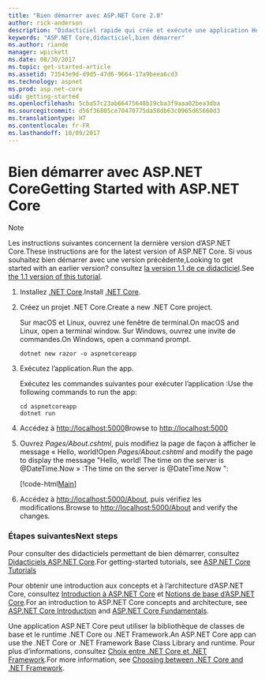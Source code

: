```yaml
---
title: "Bien démarrer avec ASP.NET Core 2.0"
author: rick-anderson
description: "Didacticiel rapide qui crée et exécute une application Hello World simple à l’aide d’ASP.NET Core."
keywords: "ASP.NET Core,didacticiel,bien démarrer"
ms.author: riande
manager: wpickett
ms.date: 08/30/2017
ms.topic: get-started-article
ms.assetid: 73543e9d-d9d5-47d6-9664-17a9beea6cd3
ms.technology: aspnet
ms.prod: asp.net-core
uid: getting-started
ms.openlocfilehash: 5cba57c23ab66475648b19cba3f9aaa02bea3dba
ms.sourcegitcommit: d56f36805ce70470775da58db63c0965d65660d3
ms.translationtype: HT
ms.contentlocale: fr-FR
ms.lasthandoff: 10/09/2017
---
```

# <a name="getting-started-with-aspnet-core"></a><span data-ttu-id="5e78b-104">Bien démarrer avec ASP.NET Core</span><span class="sxs-lookup"><span data-stu-id="5e78b-104">Getting Started with ASP.NET Core</span></span>

> [!NOTE]
> <span data-ttu-id="5e78b-105">Les instructions suivantes concernent la dernière version d’ASP.NET Core.</span><span class="sxs-lookup"><span data-stu-id="5e78b-105">These instructions are for the latest version of ASP.NET Core.</span></span> <span data-ttu-id="5e78b-106">Si vous souhaitez bien démarrer avec une version précédente,</span><span class="sxs-lookup"><span data-stu-id="5e78b-106">Looking to get started with an earlier version?</span></span> <span data-ttu-id="5e78b-107">consultez [la version 1.1 de ce didacticiel](xref:getting-started-1.1).</span><span class="sxs-lookup"><span data-stu-id="5e78b-107">See [the 1.1 version of this tutorial](xref:getting-started-1.1).</span></span>

1. <span data-ttu-id="5e78b-108">Installez [.NET Core](https://www.microsoft.com/net/core/).</span><span class="sxs-lookup"><span data-stu-id="5e78b-108">Install [.NET Core](https://www.microsoft.com/net/core/).</span></span>

2. <span data-ttu-id="5e78b-109">Créez un projet .NET Core.</span><span class="sxs-lookup"><span data-stu-id="5e78b-109">Create a new .NET Core project.</span></span>

   <span data-ttu-id="5e78b-110">Sur macOS et Linux, ouvrez une fenêtre de terminal.</span><span class="sxs-lookup"><span data-stu-id="5e78b-110">On macOS and Linux, open a terminal window.</span></span> <span data-ttu-id="5e78b-111">Sur Windows, ouvrez une invite de commandes.</span><span class="sxs-lookup"><span data-stu-id="5e78b-111">On Windows, open a command prompt.</span></span>

    ```terminal
    dotnet new razor -o aspnetcoreapp
    ```
    
4. <span data-ttu-id="5e78b-112">Exécutez l’application.</span><span class="sxs-lookup"><span data-stu-id="5e78b-112">Run the app.</span></span>

    <span data-ttu-id="5e78b-113">Exécutez les commandes suivantes pour exécuter l’application :</span><span class="sxs-lookup"><span data-stu-id="5e78b-113">Use the following commands to run the app:</span></span>

    ```terminal
    cd aspnetcoreapp
    dotnet run
    ```

5. <span data-ttu-id="5e78b-114">Accédez à [http://localhost:5000](http://localhost:5000)</span><span class="sxs-lookup"><span data-stu-id="5e78b-114">Browse to [http://localhost:5000](http://localhost:5000)</span></span>

6. <span data-ttu-id="5e78b-115">Ouvrez *Pages/About.cshtml*, puis modifiez la page de façon à afficher le message « Hello, world!</span><span class="sxs-lookup"><span data-stu-id="5e78b-115">Open *Pages/About.cshtml* and modify the page to display the message "Hello, world!</span></span> <span data-ttu-id="5e78b-116">The time on the server is @DateTime.Now » :</span><span class="sxs-lookup"><span data-stu-id="5e78b-116">The time on the server is @DateTime.Now ":</span></span>

    [!code-html[Main](getting-started/sample/getting-started/about.cshtml?highlight=9&range=1-9)]

7. <span data-ttu-id="5e78b-117">Accédez à [http://localhost:5000/About](http://localhost:5000/About), puis vérifiez les modifications.</span><span class="sxs-lookup"><span data-stu-id="5e78b-117">Browse to [http://localhost:5000/About](http://localhost:5000/About) and verify the changes.</span></span>

### <a name="next-steps"></a><span data-ttu-id="5e78b-118">Étapes suivantes</span><span class="sxs-lookup"><span data-stu-id="5e78b-118">Next steps</span></span>

<span data-ttu-id="5e78b-119">Pour consulter des didacticiels permettant de bien démarrer, consultez [Didacticiels ASP.NET Core](tutorials/index.md).</span><span class="sxs-lookup"><span data-stu-id="5e78b-119">For getting-started tutorials, see [ASP.NET Core Tutorials](tutorials/index.md)</span></span>

<span data-ttu-id="5e78b-120">Pour obtenir une introduction aux concepts et à l’architecture d’ASP.NET Core, consultez [Introduction à ASP.NET Core](index.md) et [Notions de base d’ASP.NET Core](fundamentals/index.md).</span><span class="sxs-lookup"><span data-stu-id="5e78b-120">For an introduction to ASP.NET Core concepts and architecture, see [ASP.NET Core Introduction](index.md) and [ASP.NET Core Fundamentals](fundamentals/index.md).</span></span>

<span data-ttu-id="5e78b-121">Une application ASP.NET Core peut utiliser la bibliothèque de classes de base et le runtime .NET Core ou .NET Framework.</span><span class="sxs-lookup"><span data-stu-id="5e78b-121">An ASP.NET Core app can use the .NET Core or .NET Framework Base Class Library and runtime.</span></span> <span data-ttu-id="5e78b-122">Pour plus d’informations, consultez [Choix entre .NET Core et .NET Framework](https://docs.microsoft.com/dotnet/articles/standard/choosing-core-framework-server).</span><span class="sxs-lookup"><span data-stu-id="5e78b-122">For more information, see [Choosing between .NET Core and .NET Framework](https://docs.microsoft.com/dotnet/articles/standard/choosing-core-framework-server).</span></span>
